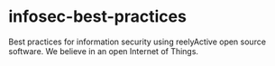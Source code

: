 # infosec-best-practices
Best practices for information security using reelyActive open source software.  We believe in an open Internet of Things.
